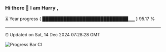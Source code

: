 ### Hi there 👋 I am Harry , 

⏳ Year progress { ████████████████████████████▁▁ } 95.17 %

---

⏰ Updated on Sat, 14 Dec 2024 07:28:28 GMT

![Progress Bar CI](https://github.com/duykhang68/duykhang68/workflows/Progress%20Bar%20CI/badge.svg)
